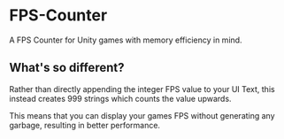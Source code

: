 # FPS-Counter
A FPS Counter for Unity games with memory efficiency in mind.
## What's so different?
Rather than directly appending the integer FPS value to your UI Text, this instead creates 999 strings which counts the value upwards.

This means that you can display your games FPS without generating any garbage, resulting in better performance.
